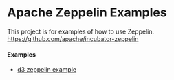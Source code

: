 # Apache Zeppelin Examples
This project is for examples of how to use Zeppelin. https://github.com/apache/incubator-zeppelin

#### Examples

* [d3 zeppelin example](https://github.com/lockwobr/zeppelin-examples/blob/master/d3.md "d3.js")
